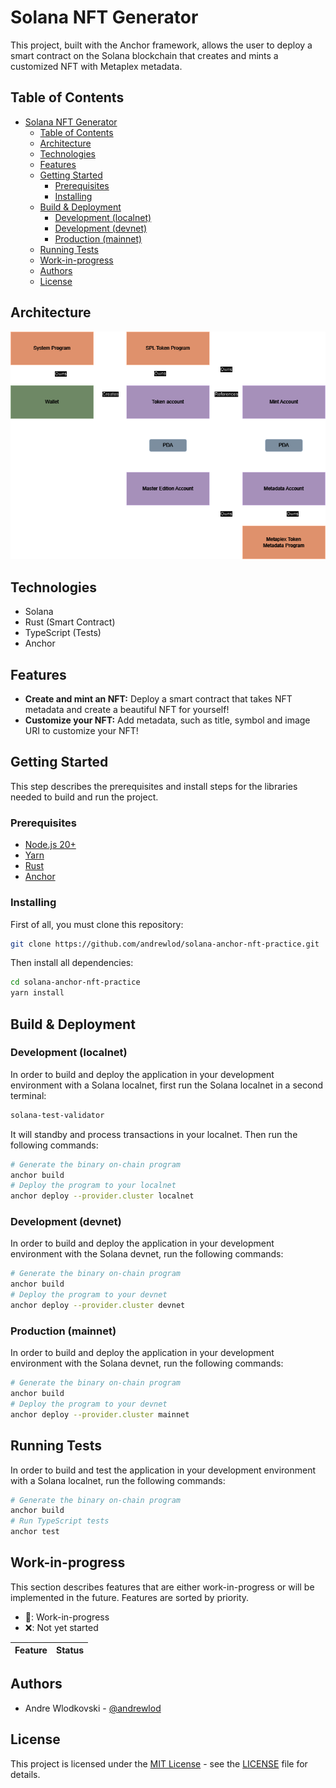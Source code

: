 # Solana NFT Generator
This project, built with the Anchor framework, allows the user to deploy a smart contract on the Solana blockchain that creates and mints a customized NFT with Metaplex metadata.

## Table of Contents
- [Solana NFT Generator](#solana-nft-generator)
  - [Table of Contents](#table-of-contents)
  - [Architecture](#architecture)
  - [Technologies](#technologies)
  - [Features](#features)
  - [Getting Started](#getting-started)
    - [Prerequisites](#prerequisites)
    - [Installing](#installing)
  - [Build \& Deployment](#build--deployment)
    - [Development (localnet)](#development-localnet)
    - [Development (devnet)](#development-devnet)
    - [Production (mainnet)](#production-mainnet)
  - [Running Tests](#running-tests)
  - [Work-in-progress](#work-in-progress)
  - [Authors](#authors)
  - [License](#license)


## Architecture
![Architecture diagram](assets/architecture.png)

## Technologies
- Solana
- Rust (Smart Contract)
- TypeScript (Tests)
- Anchor

## Features
- **Create and mint an NFT:** Deploy a smart contract that takes NFT metadata and create a beautiful NFT for yourself!
- **Customize your NFT:** Add metadata, such as title, symbol and image URI to customize your NFT!

## Getting Started
This step describes the prerequisites and install steps for the libraries needed to build and run the project.

### Prerequisites
- [Node.js 20+](https://nodejs.org/en)
- [Yarn](https://yarnpkg.com/getting-started/install)
- [Rust](https://www.rust-lang.org/tools/install)
- [Anchor](https://www.anchor-lang.com/docs/installation)

### Installing
First of all, you must clone this repository:
```sh
git clone https://github.com/andrewlod/solana-anchor-nft-practice.git
```

Then install all dependencies:
```sh
cd solana-anchor-nft-practice
yarn install
```

## Build & Deployment
### Development (localnet)
In order to build and deploy the application in your development environment with a Solana localnet, first run the Solana localnet in a second terminal:
```sh
solana-test-validator
```

It will standby and process transactions in your localnet. Then run the following commands:
```sh
# Generate the binary on-chain program
anchor build
# Deploy the program to your localnet
anchor deploy --provider.cluster localnet
```

### Development (devnet)
In order to build and deploy the application in your development environment with the Solana devnet, run the following commands:
```sh
# Generate the binary on-chain program
anchor build
# Deploy the program to your devnet
anchor deploy --provider.cluster devnet
```

### Production (mainnet)
In order to build and deploy the application in your development environment with the Solana devnet, run the following commands:
```sh
# Generate the binary on-chain program
anchor build
# Deploy the program to your devnet
anchor deploy --provider.cluster mainnet
```

## Running Tests
In order to build and test the application in your development environment with a Solana localnet, run the following commands:
```sh
# Generate the binary on-chain program
anchor build
# Run TypeScript tests
anchor test
```

## Work-in-progress
This section describes features that are either work-in-progress or will be implemented in the future. Features are sorted by priority.
- 🚧: Work-in-progress
- ❌: Not yet started

| Feature | Status |
|---------|--------|

## Authors
- Andre Wlodkovski - [@andrewlod](https://github.com/andrewlod)

## License
This project is licensed under the [MIT License](https://opensource.org/license/mit) - see the [LICENSE](LICENSE) file for details.
